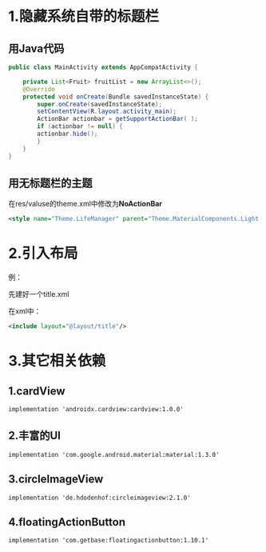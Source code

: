 # 1.隐藏系统自带的标题栏

## 用Java代码

```java
public class MainActivity extends AppCompatActivity {

    private List<Fruit> fruitList = new ArrayList<>();
    @Override
    protected void onCreate(Bundle savedInstanceState) {
        super.onCreate(savedInstanceState);
        setContentView(R.layout.activity_main);
        ActionBar actionbar = getSupportActionBar( );
        if (actionbar != null) {
		actionbar.hide();
		}
    }
}
```

## 用无标题栏的主题

在res/valuse的theme.xml中修改为**NoActionBar**

```xml
<style name="Theme.LifeManager" parent="Theme.MaterialComponents.Light.NoActionBar">
```



# 2.引入布局

例：

先建好一个title.xml

在xml中：

```xml
<include layout="@layout/title"/>
```

# 3.其它相关依赖

## 1.cardView 

```
implementation 'androidx.cardview:cardview:1.0.0'
```

## 2.丰富的UI

```
implementation 'com.google.android.material:material:1.3.0'
```

## 3.circleImageView

```
implementation 'de.hdodenhof:circleimageview:2.1.0'
```

## 4.floatingActionButton

```
implementation 'com.getbase:floatingactionbutton:1.10.1'
```

